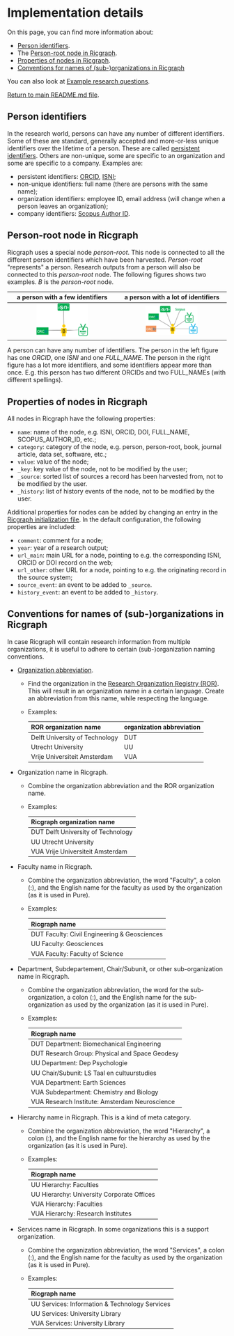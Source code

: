 # Implementation details

On this page, you can find more information about:

* [Person identifiers](#person-identifiers).
* The [Person-root node in Ricgraph](#person-root-node-in-ricgraph).
* [Properties of nodes in Ricgraph](#properties-of-nodes-in-ricgraph).
* [Conventions for names of (sub-)organizations in Ricgraph](#conventions-for-names-of-sub-organizations-in-ricgraph)

You can also look at
[Example research questions](ricgraph_explorer.md#example-research-questions).

[Return to main README.md file](../README.md#ricgraph---research-in-context-graph).

## Person identifiers

In the research world, persons can have any number of different identifiers.
Some of these are standard, generally accepted and more-or-less unique identifiers
over the lifetime of a person. These are called
[persistent identifiers](https://en.wikipedia.org/wiki/Persistent_identifier).
Others are non-unique, some are specific to an organization and some are specific to a company.
Examples are:

* persistent identifiers: [ORCID](https://en.wikipedia.org/wiki/ORCID),
  [ISNI](https://en.wikipedia.org/wiki/International_Standard_Name_Identifier);
* non-unique identifiers: full name (there are persons with the same name);
* organization identifiers: employee ID, email address (will change when a person leaves
  an organization);
* company identifiers:
  [Scopus Author ID](https://www.scopus.com/freelookup/form/author.uri).

## Person-root node in Ricgraph

Ricgraph uses a special node *person-root*. This node is connected to all the different
person identifiers which have been harvested.
*Person-root* "represents" a person. Research outputs from a person
will also be connected to this *person-root* node.
The following figures shows two examples. *B* is the *person-root* node. 

|                             a person with a few identifiers                              |                              a person with a lot of identifiers                              |
|:----------------------------------------------------------------------------------------:|:--------------------------------------------------------------------------------------------:|
| <img alt="A person with a few identifiers." src="images/person-few-ids.jpg" width="50%"> | <img alt="A person with a lot of identifiers." src="images/person-many-ids.jpg" width="50%"> |

A person can have any number of identifiers.
The person in the left figure has one *ORCID*, one *ISNI* and one *FULL_NAME*.
The person in the right figure has a lot more identifiers, and some identifiers appear more than once.
E.g. this person has two different ORCIDs and two FULL_NAMEs (with different spellings).

## Properties of nodes in Ricgraph

All nodes in Ricgraph have the following properties:

* `name`: name of the node, e.g. ISNI, ORCID, DOI, FULL_NAME, SCOPUS_AUTHOR_ID, etc.;
* `category`: category of the node,
  e.g. person, person-root, book, journal article, data set, software, etc.;
* `value`: value of the node;
* `_key`: key value of the node, not to be modified by the user;
* `_source`: sorted list of sources a record has been
  harvested from, not to be modified by the user.
* `_history`: list of history events of the node, not to be modified by the user.

Additional properties for nodes can be added by changing an entry in the
[Ricgraph initialization file](ricgraph_install_configure.md#ricgraph-initialization-file).
In the default configuration, the following properties are included:

* `comment`: comment for a node;
* `year`: year of a research output;
* `url_main`: main URL for a node, pointing to e.g. the corresponding ISNI, ORCID or DOI
  record on the web;
* `url_other`: other URL for a node, pointing to e.g. the originating record in the source system;
* `source_event`: an event to be added to `_source`.
* `history_event`: an event to be added to `_history`.


## Conventions for names of (sub-)organizations in Ricgraph

In case Ricgraph will contain research information from multiple organizations, it is useful to
adhere to certain (sub-)organization naming conventions.

* [Organization abbreviation](ricgraph_harvest_scripts.md#organization-abbreviation).
  * Find the organization in the [Research Organization Registry (ROR)](https://ror.org).
    This will result in an organization name in a certain language. Create an abbreviation
    from this name, while respecting the language. 
  * Examples:
  
    | ROR organization name          | organization abbreviation |
    |--------------------------------|---------------------------|
    | Delft University of Technology | DUT                       |
    | Utrecht University             | UU                        | 
    | Vrije Universiteit Amsterdam   | VUA                       | 
* Organization name in Ricgraph.
  * Combine the organization abbreviation and the ROR organization name.
  * Examples:

    | Ricgraph organization name         |
    |------------------------------------|
    | DUT Delft University of Technology | 
    | UU Utrecht University              |
    | VUA Vrije Universiteit Amsterdam   |
* Faculty name in Ricgraph.
  * Combine the organization abbreviation, the word "Faculty", a colon (:), 
    and the English name
    for the faculty as used by the organization (as it is used in Pure).
  * Examples:

    | Ricgraph name                                |
    |----------------------------------------------|
    | DUT Faculty: Civil Engineering & Geosciences |
    | UU Faculty: Geosciences                      |
    | VUA Faculty: Faculty of Science              |
* Department, Subdepartement, Chair/Subunit, or other sub-organization name in Ricgraph.
  * Combine the organization abbreviation, the word for the 
    sub-organization, a colon (:), and the English name
    for the sub-organization as used by the organization (as it is used in Pure).
  * Examples:

    | Ricgraph name                                  |
    |------------------------------------------------|
    | DUT Department: Biomechanical Engineering      |
    | DUT Research Group: Physical and Space Geodesy |
    | UU Department: Dep Psychologie                 |
    | UU Chair/Subunit: LS Taal en cultuurstudies    |
    | VUA Department: Earth Sciences                 |
    | VUA Subdepartment: Chemistry and Biology       |
    | VUA Research Institute: Amsterdam Neuroscience |
* Hierarchy name in Ricgraph. This is a kind of meta category.
  * Combine the organization abbreviation, the word "Hierarchy", a colon (:),
    and the English name
    for the hierarchy as used by the organization (as it is used in Pure).
  * Examples:

    | Ricgraph name                              |
    |--------------------------------------------|
    | UU Hierarchy: Faculties                    |
    | UU Hierarchy: University Corporate Offices |
    | VUA Hierarchy: Faculties                   |
    | VUA Hierarchy: Research Institutes         |
* Services name in Ricgraph. In some organizations this is a support organization.
  * Combine the organization abbreviation, the word "Services", a colon (:),
    and the English name
    for the faculty as used by the organization (as it is used in Pure).
  * Examples:

    | Ricgraph name                                  |
    |------------------------------------------------|
    | UU Services: Information & Technology Services |
    | UU Services: University Library                |
    | VUA Services: University Library               |
